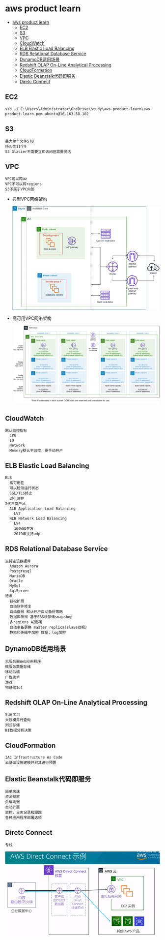 # aws product learn
<!-- TOC -->

- [aws product learn](#aws-product-learn)
    - [EC2](#ec2)
    - [S3](#s3)
    - [VPC](#vpc)
    - [CloudWatch](#cloudwatch)
    - [ELB Elastic Load Balancing](#elb-elastic-load-balancing)
    - [RDS Relational Database Service](#rds-relational-database-service)
    - [DynamoDB适用场景](#dynamodb%E9%80%82%E7%94%A8%E5%9C%BA%E6%99%AF)
    - [Redshift OLAP On-Line Analytical Processing](#redshift-olap-on-line-analytical-processing)
    - [CloudFormation](#cloudformation)
    - [Elastic Beanstalk代码即服务](#elastic-beanstalk%E4%BB%A3%E7%A0%81%E5%8D%B3%E6%9C%8D%E5%8A%A1)
    - [Diretc Connect](#diretc-connect)

<!-- /TOC -->
## EC2
    ssh -i C:\Users\Administrator\OneDrive\study\aws-product-learn\aws-product-learn.pem ubuntu@16.163.58.102

## S3
    最大单个文件5TB
    持久性11个9
    S3 Glacier不需要立即访问但需要灵活

## VPC
    VPC可以跨az
    VPC不可以跨regions
    S3不属于VPC内部

  - 典型VPC网络架构

    ![典型VPC网络架构](./vpcArchitecture/vpc-architecture_diagram.png)

  - 高可用VPC网络架构

    ![高可用VPC网络架构](./vpcHAArchitecture/vpc-architecture_diagram.png)

## CloudWatch
    默认监控指标
      CPU
      IO
      Network
      Memery默认不监控，要手动开户

## ELB Elastic Load Balancing
    ELB
      高可用性
      可以检测运行状态
      SSL/TLS终止
      运行监控
    2代三类产品
      ALB Application Load Balancing
        LV7
      NLB Network Load Balancing
        LV4
        100W级并发
        2019年支持udp
        
## RDS Relational Database Service
    支持主流数据库
      Amazon Aurora
      Postgresql
      MariaDB
      Oracle
      MySql
      SqlServer
    特点
      轻松扩展
      自动软件修复
      自动备份 默认开户自动备份策略
      数据库快照 基于EBS块存储snapshop
      多regions AZ部署
      自动主备更换 master replica(slave歧视)
      静态和传输中加密 数据，log加密

## DynamoDB适用场景
    无服务器Web应用程序
    微服务数据存储
    移动后端
    广告技术
    游戏
    物联网Iot

## Redshift OLAP On-Line Analytical Processing
    机器学习
    大规模并行查询
    列式存储
    BI数据分析决策

## CloudFormation
    IAC Infrastructure As Code
    云基础设施建模并对其进行预置

## Elastic Beanstalk代码即服务
    简单快速
    资源预置
    负载均衡
    自动扩展
    监控，日志记录和跟踪
    各种应用程序部署选项

## Diretc Connect
    专线
  ![专线网络架构](./directConnect/1666883898115.jpg)
